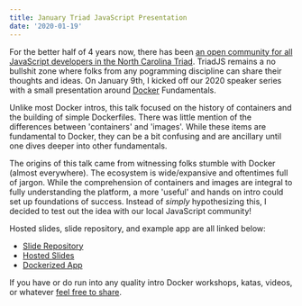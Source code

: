 ```yaml
---
title: January Triad JavaScript Presentation
date: '2020-01-19'
---
```


For the better half of 4 years now,
there has been [an open community for all JavaScript developers in the North Carolina Triad][tjs].
TriadJS remains a no bullshit zone where folks from any pogramming discipline can share their thoughts and ideas.
On January 9th, I kicked off our 2020 speaker series with a small presentation around [Docker][dock] Fundamentals.

Unlike most Docker intros,
this talk focused on the history of containers and the building of simple Dockerfiles.
There was little mention of the differences between 'containers' and 'images'.
While these items are fundamental to Docker,
they can be a bit confusing and are ancillary until one dives deeper into other fundamentals.

The origins of this talk came from witnessing folks stumble with Docker (almost everywhere).
The ecosystem is wide/expansive and oftentimes full of jargon.
While the comprehension of containers and images are integral to fully understanding the platform,
a more 'useful' and hands on intro could set up foundations of success.
Instead of _simply_ hypothesizing this,
I decided to test out the idea with our local JavaScript community!

Hosted slides, slide repository, and example app are all linked below:

- [Slide Repository][slid]
- [Hosted Slides][host]
- [Dockerized App][app]

If you have or do run into any quality intro Docker
workshops, katas, videos, or whatever [feel free to share][twit].

[tjs]: https://www.meetup.com/Triad-JS/
[slid]: https://github.com/braidn/jan-2020-triadjs
[host]: https://optimistic-sammet-a3dd98.netlify.com/
[app]: https://github.com/braidn/tiny-graphql
[twit]: https://twitter.com/braidn
[dock]: https://www.docker.com/
